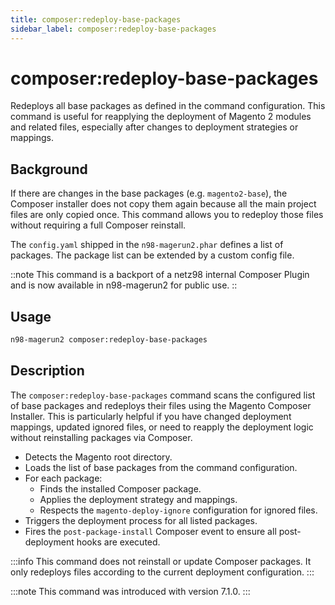```yaml
---
title: composer:redeploy-base-packages
sidebar_label: composer:redeploy-base-packages
---
```


# composer:redeploy-base-packages

Redeploys all base packages as defined in the command configuration. This command is useful for reapplying the deployment of Magento 2 modules and related files, especially after changes to deployment strategies or mappings.

## Background

If there are changes in the base packages (e.g. `magento2-base`), the Composer installer does not copy them again because all the main project files are only copied once. This command allows you to redeploy those files without requiring a full Composer reinstall.

The `config.yaml` shipped in the `n98-magerun2.phar` defines a list of packages. The package list can be extended by a custom config file.

::note
This command is a backport of a netz98 internal Composer Plugin and is now available in n98-magerun2 for public use.
::

## Usage

```bash
n98-magerun2 composer:redeploy-base-packages
```

## Description

The `composer:redeploy-base-packages` command scans the configured list of base packages and redeploys their files using the Magento Composer Installer. This is particularly helpful if you have changed deployment mappings, updated ignored files, or need to reapply the deployment logic without reinstalling packages via Composer.

- Detects the Magento root directory.
- Loads the list of base packages from the command configuration.
- For each package:
  - Finds the installed Composer package.
  - Applies the deployment strategy and mappings.
  - Respects the `magento-deploy-ignore` configuration for ignored files.
- Triggers the deployment process for all listed packages.
- Fires the `post-package-install` Composer event to ensure all post-deployment hooks are executed.

:::info
This command does not reinstall or update Composer packages. It only redeploys files according to the current deployment configuration.
:::

:::note
This command was introduced with version 7.1.0.
:::
